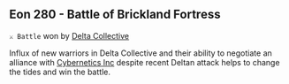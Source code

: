 ## Eon 280 - Battle of Brickland Fortress

`⚔️ Battle` won by [Delta Collective](../refs/delta_collective.md)

Influx of new warriors in Delta Collective and their ability to negotiate an alliance with [Cybernetics Inc](../refs/cybernetics_inc.md) despite recent Deltan attack helps to change the tides and win the battle.